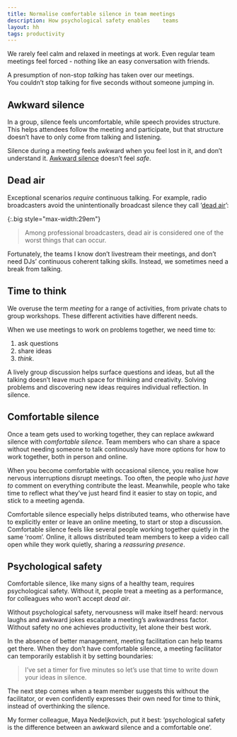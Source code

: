 ```yaml
---
title: Normalise comfortable silence in team meetings
description: How psychological safety enables    teams
layout: hh
tags: productivity
---
```


We rarely feel calm and relaxed in meetings at work.
Even regular team meetings feel forced -
nothing like an easy conversation with friends.

A presumption of non-stop _talking_ has taken over our meetings.	
You couldn’t stop talking for five seconds without someone jumping in.

## Awkward silence

In a group, silence feels uncomfortable, while speech provides structure.
This helps attendees follow the meeting and participate,
but that structure doesn’t have to only come from talking and listening.

Silence during a meeting feels awkward when you feel lost in it, and don’t understand it.
[Awkward silence](https://en.wikipedia.org/wiki/Awkward_silence) doesn’t feel _safe_.

## Dead air

Exceptional scenarios _require_ continuous talking.
For example, radio broadcasters avoid the unintentionally broadcast silence
they call ‘[dead air](https://en.wikipedia.org/wiki/Dead_air)’:

{:.big style="max-width:29em"}
> Among professional broadcasters, dead air is considered one of the worst things that can occur.

Fortunately, the teams I know don’t livestream their meetings,
and don’t need DJs’ continuous coherent talking skills.
Instead, we sometimes need a break from talking.

## Time to think

We overuse the term _meeting_ for a range of activities,
from private chats to group workshops.
These different activities have different needs.

When we use meetings to work on problems together, we need time to:

1. ask questions
2. share ideas
3. _think_.

A lively group discussion helps surface questions and ideas,
but all the talking doesn’t leave much space for thinking and creativity.
Solving problems and discovering new ideas requires individual reflection.
In silence.

## Comfortable silence

Once a team gets used to working together,
they can replace awkward silence with _comfortable silence_.
Team members who can share a space without needing someone to talk continously
have more options for how to work together, both in person and online.

When you become comfortable with occasional silence,
you realise how nervous interruptions disrupt meetings.
Too often, the people who _just have to_ comment on everything contribute the least.
Meanwhile, people who take time to reflect what they’ve just heard find it easier to stay on topic,
and stick to a meeting agenda.

Comfortable silence especially helps distributed teams, 
who otherwise have to explicitly enter or leave an online meeting,
to start or stop a discussion.
Comfortable silence feels like several people working together quietly in the same ‘room’.
Online, it allows distributed team members to keep a video call open while they work quietly,
sharing a _reassuring presence_.

## Psychological safety

Comfortable silence, like many signs of a healthy team, requires psychological safety.
Without it, people treat a meeting as a performance, for colleagues who won’t accept _dead air_.

Without psychological safety, nervousness will make itself heard:
nervous laughs and awkward jokes escalate a meeting’s awkwardness factor.	
Without safety no one achieves productivity, let alone their best work.

In the absence of better management, meeting facilitation can help teams get there.
When they don’t have comfortable silence,
a meeting facilitator can temporarily establish it by setting boundaries:

> I’ve set a timer for five minutes so let’s use that time to write down your ideas in silence.

The next step comes when a team member suggests this without the facilitator, 
or even confidently expresses their own need for time to think, instead of overthinking the silence.

My former colleague, Maya Nedeljkovich, put it best: ‘psychological safety is the difference between an awkward silence and a comfortable one’.
